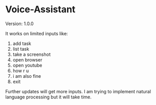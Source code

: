 # Voice-Assistant
Version: 1.0.0

It works on limited inputs like:
  1. add task
  2. list task
  3. take a screenshot
  4. open browser
  5. open youtube
  6. how r u
  7. i am also fine
  8. exit

Further updates will get more inputs. I am trying to implement natural language processing but it will take time.
